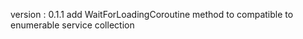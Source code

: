   version : 0.1.1
  add WaitForLoadingCoroutine method to compatible to enumerable service collection